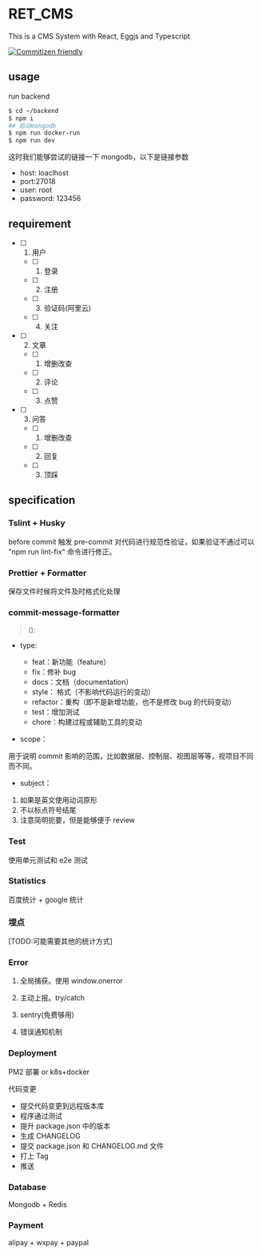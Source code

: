 # RET_CMS

This is a CMS System with React, Eggjs and Typescript

[![Commitizen friendly](https://img.shields.io/badge/commitizen-friendly-brightgreen.svg)](http://commitizen.github.io/cz-cli/)

## usage

run backend

```bash
$ cd ~/backend
$ npm i
## 启动mongodb
$ npm run docker-run
$ npm run dev
```

这时我们能够尝试的链接一下 mongodb，以下是链接参数

-   host: loaclhost
-   port:27018
-   user: root
-   password: 123456

## requirement

-   [ ] 1. 用户

    -   [ ] 1.  登录
    -   [ ] 2. 注册
    -   [ ] 3. 验证码(阿里云)
    -   [ ] 4. 关注

-   [ ] 2. 文章

    -   [ ] 1. 增删改查
    -   [ ] 2. 评论
    -   [ ] 3. 点赞

-   [ ] 3. 问答

    -   [ ] 1. 增删改查
    -   [ ] 2. 回复
    -   [ ] 3. 顶踩

## specification

### Tslint + Husky

before commit 触发 pre-commit 对代码进行规范性验证，如果验证不通过可以 "npm run lint-fix" 命令进行修正。

### Prettier + Formatter

保存文件时候将文件及时格式化处理

### commit-message-formatter

> <type>(<scope>): <subject>

-   type:

    -   feat：新功能（feature）
    -   fix：修补 bug
    -   docs：文档（documentation）
    -   style： 格式（不影响代码运行的变动）
    -   refactor：重构（即不是新增功能，也不是修改 bug 的代码变动）
    -   test：增加测试
    -   chore：构建过程或辅助工具的变动

*   scope：

用于说明 commit 影响的范围，比如数据层、控制层、视图层等等，视项目不同而不同。

-   subject：

1. 如果是英文使用动词原形
2. 不以标点符号结尾
3. 注意简明扼要，但是能够便于 review

### Test

使用单元测试和 e2e 测试

### Statistics

百度统计 + google 统计

### 埋点

[TODO:可能需要其他的统计方式]

### Error

1. 全局捕获。使用 window.onerror

2. 主动上报。try/catch

3. sentry(免费够用)

4. 错误通知机制

### Deployment

PM2 部署 or k8s+docker

代码变更

-   提交代码变更到远程版本库
-   程序通过测试
-   提升 package.json 中的版本
-   生成 CHANGELOG
-   提交 package.json 和 CHANGELOG.md 文件
-   打上 Tag
-   推送

### Database

Mongodb + Redis

### Payment

alipay + wxpay + paypal
